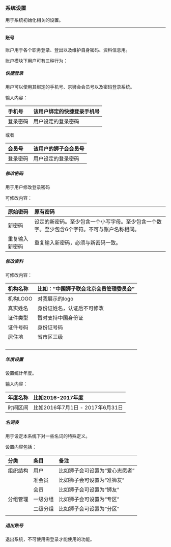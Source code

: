 ### 系统设置

用于系统初始化相关的设置。

---

#### 账号

账户用于各个职务登录、登出以及维护自身密码、资料信息用。

账户模块下用户可有三种行为：

##### 快捷登录

用户可以使用其绑定的手机号、京狮会会员号以及密码登录系统。

输入内容：

| 手机号 | 该用户绑定的快捷登录手机号 |
| :--- | :--- |
| 登录密码 | 用户设定的登录密码 |

或者

| 会员号 | 该用户的狮子会会员号 |
| :--- | :--- |
| 登录密码 | 用户设定的登录密码 |

##### 修改密码

用于用户修改登录密码

可修改内容：

| 原始密码 | 原有密码 |
| :--- | :--- |
| 新密码 | 设定的新密码。至少包含一个小写字母。至少包含一个数字。至少包含6个字符。不可与账户名称相同。 |
| 重复输入新密码 | 重复输入新密码，必须与新密码一致。 |

##### 修改资料

可修改内容：

| 机构名称 | 比如：“中国狮子联会北京会员管理委员会” |
| :--- | :--- |
| 机构LOGO | 对我展示的logo |
| 真实姓名 | 身份证姓名，认证后不可修改 |
| 证件类型 | 暂时支持中国身份证 |
| 证件号码 | 身份证号码 |
| 居住地 | 省市区三级 |
|  |  |
|  |  |
|  |  |
|  |  |

##### 年度设置

设置统计年度。

输入内容：

| 年度名称 | 比如2016-2017年度 |
| :--- | :--- |
| 时间区间 | 比如2016年7月1日 - 2017年6月31日 |

##### 名词表

用于设定本系统下对一些名词的特殊定义。

设置内容包括：

| 分类 | 条目 | 备注 |
| :--- | :--- | :--- |
| 组织结构 | 用户 | 比如狮子会可设置为“爱心志愿者” |
|  | 准会员 | 比如狮子会可设置为“准狮友” |
|  | 会员 | 比如狮子会可设置为“狮友” |
| 分组管理 | 一级分组 | 比如狮子会可设置为“专区” |
|  | 二级分组 | 比如狮子会可设置为“分区” |
|  |  |  |

##### 退出账号

退出系统，不可使用需登录才能使用的功能。

